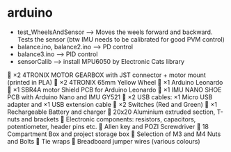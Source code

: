 # arduino

-   test_WheelsAndSensor --> Moves the weels forward and backward. Tests the sensor (btw IMU needs to be calibrated for good PVM control)
-   balance.ino, balance2.ino --> PD control
-   balance3.ino --> PID control
-   sensorCalib --> install MPU6050 by Electronic Cats library


 ×2 4TRONIX MOTOR GEARBOX with JST connector + motor mount (printed in PLA)
 ×2 4TRONIX 65mm Yellow Wheel
 ×1 Arduino Leonardo
 ×1 SBR4A motor Shield PCB for Arduino Leonardo
 ×1 IMU NANO SHOE PCB with Arduino Nano and IMU GY521
 ×2 USB cables: ×1 Micro USB adapter and ×1 USB extension cable
 ×2 Switches (Red and Green)
 ×1 Rechargeable Battery and charger
 20x20 Aluminium extruded section, T-nuts and brackets
 Electronic components: resistors, capacitors, potentiometer, header pins etc.
 Allen key and POZI Screwdriver
 18 Compartment Box and project storage box
 Selection of M3 and M4 Nuts and Bolts
 Tie wraps
 Breadboard jumper wires (various colours)
